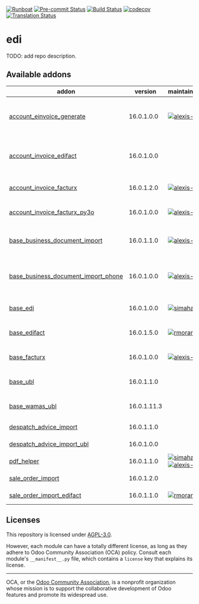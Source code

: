 
[![Runboat](https://img.shields.io/badge/runboat-Try%20me-875A7B.png)](https://runboat.odoo-community.org/builds?repo=OCA/edi&target_branch=16.0)
[![Pre-commit Status](https://github.com/OCA/edi/actions/workflows/pre-commit.yml/badge.svg?branch=16.0)](https://github.com/OCA/edi/actions/workflows/pre-commit.yml?query=branch%3A16.0)
[![Build Status](https://github.com/OCA/edi/actions/workflows/test.yml/badge.svg?branch=16.0)](https://github.com/OCA/edi/actions/workflows/test.yml?query=branch%3A16.0)
[![codecov](https://codecov.io/gh/OCA/edi/branch/16.0/graph/badge.svg)](https://codecov.io/gh/OCA/edi)
[![Translation Status](https://translation.odoo-community.org/widgets/edi-16-0/-/svg-badge.svg)](https://translation.odoo-community.org/engage/edi-16-0/?utm_source=widget)

<!-- /!\ do not modify above this line -->

# edi

TODO: add repo description.

<!-- /!\ do not modify below this line -->

<!-- prettier-ignore-start -->

[//]: # (addons)

Available addons
----------------
addon | version | maintainers | summary
--- | --- | --- | ---
[account_einvoice_generate](account_einvoice_generate/) | 16.0.1.0.0 | [![alexis-via](https://github.com/alexis-via.png?size=30px)](https://github.com/alexis-via) | Technical module to generate PDF invoices with embedded XML file
[account_invoice_edifact](account_invoice_edifact/) | 16.0.1.0.0 |  | Generate customer invoices with EDIFACT/D96A format
[account_invoice_facturx](account_invoice_facturx/) | 16.0.1.2.0 | [![alexis-via](https://github.com/alexis-via.png?size=30px)](https://github.com/alexis-via) | Generate Factur-X/ZUGFeRD customer invoices
[account_invoice_facturx_py3o](account_invoice_facturx_py3o/) | 16.0.1.0.0 | [![alexis-via](https://github.com/alexis-via.png?size=30px)](https://github.com/alexis-via) | Generate Factur-X invoices with Py3o reporting engine
[base_business_document_import](base_business_document_import/) | 16.0.1.1.0 | [![alexis-via](https://github.com/alexis-via.png?size=30px)](https://github.com/alexis-via) | Provides technical tools to import sale orders or supplier invoices
[base_business_document_import_phone](base_business_document_import_phone/) | 16.0.1.0.0 | [![alexis-via](https://github.com/alexis-via.png?size=30px)](https://github.com/alexis-via) | Use phone numbers to match partners upon import of business documents
[base_edi](base_edi/) | 16.0.1.0.0 | [![simahawk](https://github.com/simahawk.png?size=30px)](https://github.com/simahawk) | Base module to aggregate EDI features.
[base_edifact](base_edifact/) | 16.0.1.5.0 | [![rmorant](https://github.com/rmorant.png?size=30px)](https://github.com/rmorant) | UN/EDIFACT/D96A utilities using pydifact parser
[base_facturx](base_facturx/) | 16.0.1.0.0 | [![alexis-via](https://github.com/alexis-via.png?size=30px)](https://github.com/alexis-via) | Base module for Factur-X/ZUGFeRD
[base_ubl](base_ubl/) | 16.0.1.1.0 |  | Base module for Universal Business Language (UBL)
[base_wamas_ubl](base_wamas_ubl/) | 16.0.1.11.3 |  | Base module to aggregate WAMAS - UBL features.
[despatch_advice_import](despatch_advice_import/) | 16.0.1.1.0 |  | Despatch Advice import
[despatch_advice_import_ubl](despatch_advice_import_ubl/) | 16.0.1.0.0 |  | Import Despatch Advice files
[pdf_helper](pdf_helper/) | 16.0.1.1.0 | [![simahawk](https://github.com/simahawk.png?size=30px)](https://github.com/simahawk) [![alexis-via](https://github.com/alexis-via.png?size=30px)](https://github.com/alexis-via) | Provides helpers to work w/ PDFs
[sale_order_import](sale_order_import/) | 16.0.1.2.0 |  | Import RFQ or sale orders from files
[sale_order_import_edifact](sale_order_import_edifact/) | 16.0.1.1.0 | [![rmorant](https://github.com/rmorant.png?size=30px)](https://github.com/rmorant) | EDIFACT/D96A Order

[//]: # (end addons)

<!-- prettier-ignore-end -->

## Licenses

This repository is licensed under [AGPL-3.0](LICENSE).

However, each module can have a totally different license, as long as they adhere to Odoo Community Association (OCA)
policy. Consult each module's `__manifest__.py` file, which contains a `license` key
that explains its license.

----
OCA, or the [Odoo Community Association](http://odoo-community.org/), is a nonprofit
organization whose mission is to support the collaborative development of Odoo features
and promote its widespread use.
